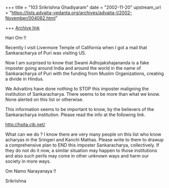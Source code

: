 +++
title = "103 Srikrishna Ghadiyaram"
date = "2002-11-20"
upstream_url = "https://lists.advaita-vedanta.org/archives/advaita-l/2002-November/004082.html"

+++
[Archive link](https://lists.advaita-vedanta.org/archives/advaita-l/2002-November/004082.html)

Hari Om !!

Recently I visit Livermore Temple of California when I got a mail that
Sankaracharya of Puri was visiting  US.

Now I am surprised to know that Swami Adhojakshajananda is a fake imposter
going around India and around the world in the name of Sankaracharya of
Puri with the funding from Muslim Organizations, creating a divide in
Hindus.

We Advaitins have done nothing to STOP this imposter maligning the
institution of Sankaracharya.  There seems to be more than what we know.
None alerted on this list or otherwise.

This information seems to be important to know, by the
believers of the Sankaracharya institution. Please
read the info at the following link.

http://hsita.cjb.net/

What can we do ? I know there are very many people on this list who know
acharyas in the Sringeri and Kanchi Mathas. Please write to them to drawup
a comprehensive plan to END this imposter Sankaracharya, collectively. If
they do not do it now, a similar situation  may happen to those
institutions and also such perils may come in other unknown ways and harm
our society in more ways.

Om Namo Narayanaya !!

Srikrishna

